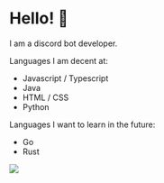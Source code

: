 # Hello! 👋

I am a discord bot developer.

Languages I am decent at:
- Javascript / Typescript
- Java
- HTML / CSS
- Python

Languages I want to learn in the future:
- Go
- Rust

<img align="center" src="https://github-readme-stats.vercel.app/api/top-langs/?username=GamerDuck6969&theme=synthwave"/>
